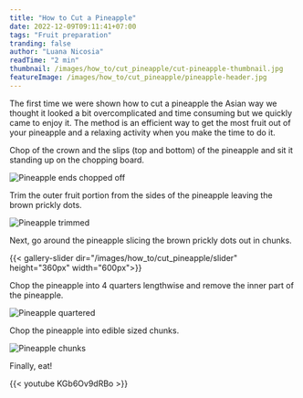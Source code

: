 ```yaml
---
title: "How to Cut a Pineapple"
date: 2022-12-09T09:11:41+07:00
tags: "Fruit preparation"
tranding: false
author: "Luana Nicosia"
readTime: "2 min"
thumbnail: /images/how_to/cut_pineapple/cut-pineapple-thumbnail.jpg
featureImage: /images/how_to/cut_pineapple/pineapple-header.jpg
---
```


The first time we were shown how to cut a pineapple the Asian way we thought it looked a bit overcomplicated and time consuming but we quickly came to enjoy it. The method is an efficient way to get the most fruit out of your pineapple and a relaxing activity when you make the time to do it. 

Chop of the crown and the slips (top and bottom) of the pineapple and sit it standing up on the chopping board.

![Pineapple ends chopped off](Https://drive.google.com/uc?export=view&id=1bRZL7E1--B-u2hC0tAaKHrR2F17KIdpU)

Trim the outer fruit portion from the sides of the pineapple leaving the brown prickly dots. 

![Pineapple trimmed](Https://drive.google.com/uc?export=view&id=1CZLBkDNc6s04Af36gnqOv32ZKOhA2cjM)

Next, go around the pineapple slicing the brown prickly dots out in chunks.

{{< gallery-slider dir="/images/how_to/cut_pineapple/slider" height="360px" width="600px">}}

Chop the pineapple into 4 quarters lengthwise and remove the inner part of the pineapple.

![Pineapple quartered](Https://drive.google.com/uc?export=view&id=1UNaQPqnhWPIcbzBajVII3PhLh4msF1tZ)

Chop the pineapple into edible sized chunks.

![Pineapple chunks](Https://drive.google.com/uc?export=view&id=14fyrqZkzdhr__nvLNynw3gGCtv65yCNS)

Finally, eat!

{{< youtube KGb6Ov9dRBo >}}
